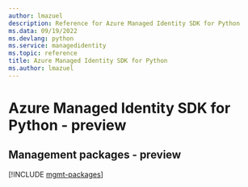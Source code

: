 ```yaml
---
author: lmazuel
description: Reference for Azure Managed Identity SDK for Python
ms.data: 09/19/2022
ms.devlang: python
ms.service: managedidentity
ms.topic: reference
title: Azure Managed Identity SDK for Python
ms.author: lmazuel
---
```

# Azure Managed Identity SDK for Python - preview

## Management packages - preview
[!INCLUDE [mgmt-packages](managed-identity-mgmt-index.md)]